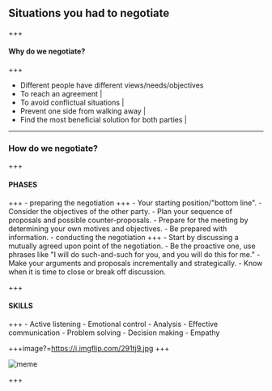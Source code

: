 ## Situations you had to negotiate

+++

#### Why do we negotiate?

+++

- Different people have different views/needs/objectives
- To reach an agreement |
- To avoid conflictual situations |
- Prevent one side from walking away |
- Find the most beneficial solution for both parties |

---

### How do we negotiate?

+++

#### PHASES
+++
    - preparing the negotiation
    +++
        - Your starting position/"bottom line".
        - Consider the objectives of the other party.
        - Plan your sequence of proposals and possible counter-proposals.
        - Prepare for the meeting by determining your own motives and objectives.
        - Be prepared with information.
    - conducting the negotiation
    +++
        - Start by discussing a mutually agreed upon point of the negotiation.
        - Be the proactive one, use phrases like "I will do such-and-such for you, and you will do this for me."
        - Make your arguments and proposals incrementally and strategically.
        - Know when it is time to close or break off discussion.

+++
#### SKILLS
+++
    - Active listening
    - Emotional control
    - Analysis
    - Effective communication
    - Problem solving
    - Decision making
    - Empathy

+++image?=https://i.imgflip.com/291tj9.jpg
+++

![meme](https://i.imgflip.com/291tj9.jpg)

+++



